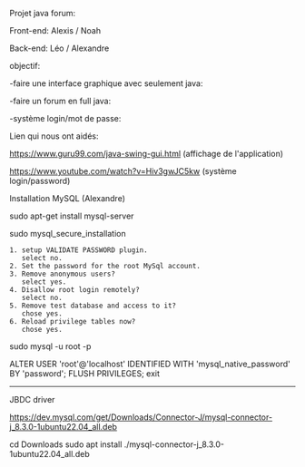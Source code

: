 Projet java forum:

Front-end: Alexis / Noah

Back-end: Léo / Alexandre


objectif:

-faire une interface graphique avec seulement java:

-faire un forum en full java:

-système login/mot de passe:


Lien qui nous ont aidés:

https://www.guru99.com/java-swing-gui.html (affichage de l'application)

https://www.youtube.com/watch?v=Hiv3gwJC5kw (système login/password)


Installation MySQL (Alexandre)

sudo apt-get install mysql-server

sudo mysql_secure_installation


    1. setup VALIDATE PASSWORD plugin.  
       select no.
    2. Set the password for the root MySql account.
    3. Remove anonymous users?  
       select yes.
    4. Disallow root login remotely?
       select no.
    5. Remove test database and access to it? 
       chose yes.
    6. Reload privilege tables now? 
       chose yes.
sudo mysql -u root -p

ALTER USER 'root'@'localhost' IDENTIFIED WITH 'mysql_native_password' BY 'password';
FLUSH PRIVILEGES;
exit


------------------------------------

JBDC driver

https://dev.mysql.com/get/Downloads/Connector-J/mysql-connector-j_8.3.0-1ubuntu22.04_all.deb

cd Downloads
sudo apt install ./mysql-connector-j_8.3.0-1ubuntu22.04_all.deb
